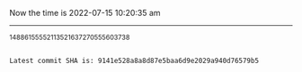 Now the time is 2022-07-15 10:20:35 am

---

<small>14886155552113521637270555603738</small>

```txt

Latest commit SHA is: 9141e528a8a8d87e5baa6d9e2029a940d76579b5
```
